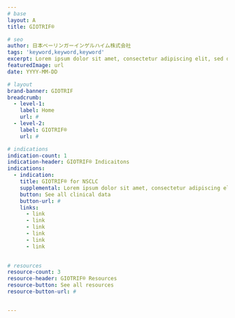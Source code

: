 ```yaml
---
# base
layout: A
title: GIOTRIF®

# seo
author: 日本ベーリンガーインゲルハイム株式会社
tags: 'keyword,keyword,keyword'
excerpt: Lorem ipsum dolor sit amet, consectetur adipiscing elit, sed do tempor. Lorem ipsum dolor sit amet, consectetur adipiscing elit, sed do tempor.
featuredImage: url
date: YYYY-MM-DD

# layout
brand-banner: GIOTRIF
breadcrumb:
  - level-1: 
    label: Home
    url: #
  - level-2: 
    label: GIOTRIF®
    url: #

# indications
indication-count: 1
indication-header: GIOTRIF® Indicaitons
indications:
  - indication:
    title: GIOTRIF® for NSCLC
    supplemental: Lorem ipsum dolor sit amet, consectetur adipiscing elit, sed do tempor. Lorem ipsum dolor sit amet, consectetur adipiscing elit, sed do tempor.
    button: See all clinical data
    button-url: #
    links: 
      - link
      - link
      - link
      - link  
      - link
      - link
  

# resources
resource-count: 3
resource-header: GIOTRIF® Resources
resource-button: See all resources
resource-button-url: #


---
```

<!--stackedit_data:
eyJoaXN0b3J5IjpbLTE2ODk2MjI2MzldfQ==
-->